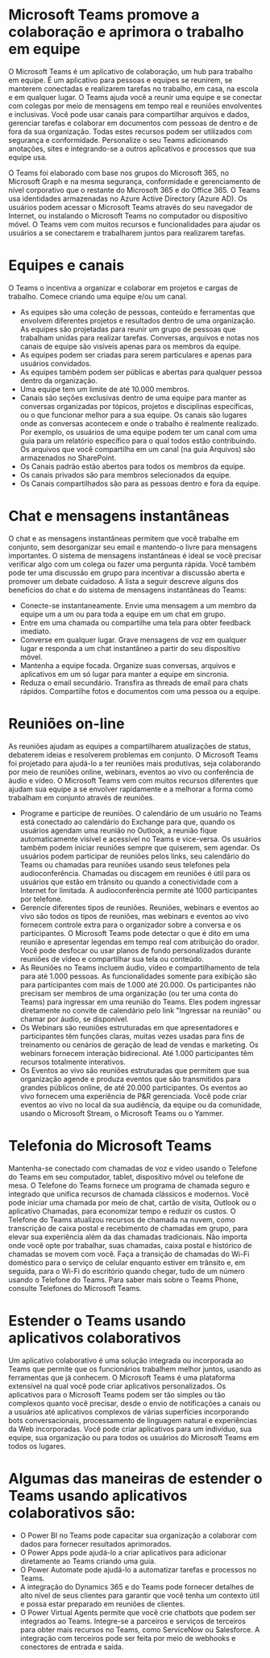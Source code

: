 #  Microsoft Teams promove a colaboração e aprimora o trabalho em equipe
 
 O Microsoft Teams é um aplicativo de colaboração, um hub para trabalho em equipe. É um aplicativo para pessoas e equipes se reunirem, se manterem conectadas e realizarem tarefas no trabalho, em casa, na escola e em qualquer lugar. O Teams ajuda você a reunir uma equipe e se conectar com colegas por meio de mensagens em tempo real e reuniões envolventes e inclusivas. Você pode usar canais para compartilhar arquivos e dados, gerenciar tarefas e colaborar em documentos com pessoas de dentro e de fora da sua organização. Todas estes recursos podem ser utilizados com segurança e conformidade. Personalize o seu Teams adicionando anotações, sites e integrando-se a outros aplicativos e processos que sua equipe usa.

O Teams foi elaborado com base nos grupos do Microsoft 365, no Microsoft Graph e na mesma segurança, conformidade e gerenciamento de nível corporativo que o restante do Microsoft 365 e do Office 365. O Teams usa identidades armazenadas no Azure Active Directory (Azure AD). Os usuários podem acessar o Microsoft Teams através do seu navegador de Internet, ou instalando o Microsoft Teams no computador ou dispositivo móvel. O Teams vem com muitos recursos e funcionalidades para ajudar os usuários a se conectarem e trabalharem juntos para realizarem tarefas.

# Equipes e canais
O Teams o incentiva a organizar e colaborar em projetos e cargas de trabalho. Comece criando uma equipe e/ou um canal.

- As equipes são uma coleção de pessoas, conteúdo e ferramentas que envolvem diferentes projetos e resultados dentro de uma organização. As equipes são projetadas para reunir um grupo de pessoas que trabalham unidas para realizar tarefas. Conversas, arquivos e notas nos canais de equipe são visíveis apenas para os membros da equipe.
- As equipes podem ser criadas para serem particulares e apenas para usuários convidados.
- As equipes também podem ser públicas e abertas para qualquer pessoa dentro da organização.
- Uma equipe tem um limite de até 10.000 membros.
- Canais são seções exclusivas dentro de uma equipe para manter as conversas organizadas por tópicos, projetos e disciplinas específicas, ou o que funcionar melhor para a sua equipe. Os canais são lugares onde as conversas acontecem e onde o trabalho é realmente realizado. Por exemplo, os usuários de uma equipe podem ter um canal com uma guia para um relatório específico para o qual todos estão contribuindo. Os arquivos que você compartilha em um canal (na guia Arquivos) são armazenados no SharePoint.
- Os Canais padrão estão abertos para todos os membros da equipe.
- Os canais privados são para membros selecionados da equipe.
- Os Canais compartilhados são para as pessoas dentro e fora da equipe.

# Chat e mensagens instantâneas
O chat e as mensagens instantâneas permitem que você trabalhe em conjunto, sem desorganizar seu email e mantendo-o livre para mensagens importantes. O sistema de mensagens instantâneas é ideal se você precisar verificar algo com um colega ou fazer uma pergunta rápida. Você também pode ter uma discussão em grupo para incentivar a discussão aberta e promover um debate cuidadoso. A lista a seguir descreve alguns dos benefícios do chat e do sistema de mensagens instantâneas do Teams:

- Conecte-se instantaneamente. Envie uma mensagem a um membro da equipe um a um ou para toda a equipe em um chat em grupo. 
- Entre em uma chamada ou compartilhe uma tela para obter feedback imediato.
- Converse em qualquer lugar. Grave mensagens de voz em qualquer lugar e responda a um chat instantâneo a partir do seu dispositivo móvel.
- Mantenha a equipe focada. Organize suas conversas, arquivos e aplicativos em um só lugar para manter a equipe em sincronia.
- Reduza o email secundário. Transfira as threads de email para chats rápidos. Compartilhe fotos e documentos com uma pessoa ou a equipe.


# Reuniões on-line
As reuniões ajudam as equipes a compartilharem atualizações de status, debaterem ideias e resolverem problemas em conjunto. O Microsoft Teams foi projetado para ajudá-lo a ter reuniões mais produtivas, seja colaborando por meio de reuniões online, webinars, eventos ao vivo ou conferência de áudio e vídeo. O Microsoft Teams vem com muitos recursos diferentes que ajudam sua equipe a se envolver rapidamente e a melhorar a forma como trabalham em conjunto através de reuniões.

- Programe e participe de reuniões. O calendário de um usuário no Teams está conectado ao calendário do Exchange para que, quando os usuários agendam uma reunião no Outlook, a reunião fique automaticamente visível e acessível no Teams e vice-versa. Os usuários também podem iniciar reuniões sempre que quiserem, sem agendar. Os usuários podem participar de reuniões pelos links, seu calendário do Teams ou chamadas para reuniões usando seus telefones pela audioconferência. Chamadas ou discagem em reuniões é útil para os usuários que estão em trânsito ou quando a conectividade com a Internet for limitada. A audioconferência permite até 1000 participantes por telefone.
- Gerencie diferentes tipos de reuniões. Reuniões, webinars e eventos ao vivo são todos os tipos de reuniões, mas webinars e eventos ao vivo fornecem controle extra para o organizador sobre a conversa e os participantes. O Microsoft Teams pode detectar o que é dito em uma reunião e apresentar legendas em tempo real com atribuição do orador. Você pode desfocar ou usar planos de fundo personalizados durante reuniões de vídeo e compartilhar sua tela ou conteúdo.
- As Reuniões no Teams incluem áudio, vídeo e compartilhamento de tela para até 1.000 pessoas. As funcionalidades somente para exibição são para participantes com mais de 1.000 até 20.000. Os participantes não precisam ser membros de uma organização (ou ter uma conta do Teams) para ingressar em uma reunião do Teams. Eles podem ingressar diretamente no convite de calendário pelo link "Ingressar na reunião" ou chamar por áudio, se disponível.
- Os Webinars são reuniões estruturadas em que apresentadores e participantes têm funções claras, muitas vezes usadas para fins de treinamento ou cenários de geração de lead de vendas e marketing. Os webinars fornecem interação bidirecional. Até 1.000 participantes têm recursos totalmente interativos.
- Os Eventos ao vivo são reuniões estruturadas que permitem que sua organização agende e produza eventos que são transmitidos para grandes públicos online, de até 20.000 participantes. Os eventos ao vivo fornecem uma experiência de P&R gerenciada. Você pode criar eventos ao vivo no local da sua audiência, da equipe ou da comunidade, usando o Microsoft Stream, o Microsoft Teams ou o Yammer.

# Telefonia do Microsoft Teams
Mantenha-se conectado com chamadas de voz e vídeo usando o Telefone do Teams em seu computador, tablet, dispositivo móvel ou telefone de mesa. O Telefone do Teams fornece um programa de chamada seguro e integrado que unifica recursos de chamada clássicos e modernos. Você pode iniciar uma chamada por meio de chat, cartão de visita, Outlook ou o aplicativo Chamadas, para economizar tempo e reduzir os custos. O Telefone do Teams atualizou recursos de chamada na nuvem, como transcrição de caixa postal e recebimento de chamadas em grupo, para elevar sua experiência além da das chamadas tradicionais. Não importa onde você opte por trabalhar, suas chamadas, caixa postal e histórico de chamadas se movem com você. Faça a transição de chamadas do Wi-Fi doméstico para o serviço de celular enquanto estiver em trânsito e, em seguida, para o Wi-Fi do escritório quando chegar, tudo de um número usando o Telefone do Teams. Para saber mais sobre o Teams Phone, consulte Telefones do Microsoft Teams.

# Estender o Teams usando aplicativos colaborativos
Um aplicativo colaborativo é uma solução integrada ou incorporada ao Teams que permite que os funcionários trabalhem melhor juntos, usando as ferramentas que já conhecem. O Microsoft Teams é uma plataforma extensível na qual você pode criar aplicativos personalizados. Os aplicativos para o Microsoft Teams podem ser tão simples ou tão complexos quanto você precisar, desde o envio de notificações a canais ou a usuários até aplicativos complexos de várias superfícies incorporando bots conversacionais, processamento de linguagem natural e experiências da Web incorporadas. Você pode criar aplicativos para um indivíduo, sua equipe, sua organização ou para todos os usuários do Microsoft Teams em todos os lugares.

# Algumas das maneiras de estender o Teams usando aplicativos colaborativos são:

- O Power BI no Teams pode capacitar sua organização a colaborar com dados para fornecer resultados aprimorados.
- O Power Apps pode ajudá-lo a criar aplicativos para adicionar diretamente ao Teams criando uma guia.
- O Power Automate pode ajudá-lo a automatizar tarefas e processos no Teams.
- A integração do Dynamics 365 e do Teams pode fornecer detalhes de alto nível de seus clientes para garantir que você tenha um contexto útil e possa estar preparado em reuniões de clientes.
- O Power Virtual Agents permite que você crie chatbots que podem ser integrados ao Teams.
Integre-se a parceiros e serviços de terceiros para obter mais recursos no Teams, como ServiceNow ou Salesforce. A integração com terceiros pode ser feita por meio de webhooks e conectores de entrada e saída.
